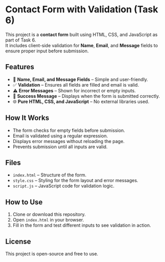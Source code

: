 # Contact Form with Validation (Task 6)

This project is a **contact form** built using HTML, CSS, and JavaScript as part of Task 6.  
It includes client-side validation for **Name**, **Email**, and **Message** fields to ensure proper input before submission.

## Features
- 📝 **Name, Email, and Message Fields** – Simple and user-friendly.
- ✅ **Validation** – Ensures all fields are filled and email is valid.
- ⚠️ **Error Messages** – Shown for incorrect or empty inputs.
- 🎯 **Success Message** – Displays when the form is submitted correctly.
- 🌐 **Pure HTML, CSS, and JavaScript** – No external libraries used.

## How It Works
- The form checks for empty fields before submission.
- Email is validated using a regular expression.
- Displays error messages without reloading the page.
- Prevents submission until all inputs are valid.

## Files
- `index.html` – Structure of the form.
- `style.css` – Styling for the form layout and error messages.
- `script.js` – JavaScript code for validation logic.

## How to Use
1. Clone or download this repository.
2. Open `index.html` in your browser.
3. Fill in the form and test different inputs to see validation in action.

## License
This project is open-source and free to use.
